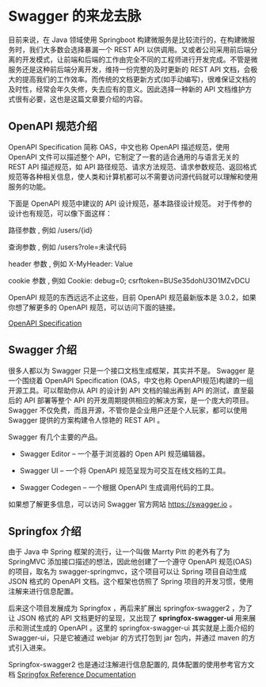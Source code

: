 # Swagger 的来龙去脉

目前来说，在 Java 领域使用 Springboot 构建微服务是比较流行的，在构建微服务时，我们大多数会选择暴漏一个 REST API 以供调用。又或者公司采用前后端分离的开发模式，让前端和后端的工作由完全不同的工程师进行开发完成。不管是微服务还是这种前后端分离开发，维持一份完整的及时更新的 REST API 文档，会极大的提高我们的工作效率。而传统的文档更新方式(如手动编写)，很难保证文档的及时性，经常会年久失修，失去应有的意义。因此选择一种新的 API 文档维护方式很有必要，这也是这篇文章要介绍的内容。

## OpenAPI 规范介绍

OpenAPI Specification 简称 OAS，中文也称 OpenAPI 描述规范，使用 OpenAPI 文件可以描述整个 API，它制定了一套的适合通用的与语言无关的 REST API 描述规范，如 API 路径规范、请求方法规范、请求参数规范、返回格式规范等各种相关信息，使人类和计算机都可以不需要访问源代码就可以理解和使用服务的功能。

下面是 OpenAPI 规范中建议的 API 设计规范，基本路径设计规范。
对于传参的设计也有规范，可以像下面这样：

路径参数 , 例如 /users/{id}

查询参数 , 例如 /users?role=未读代码

header 参数 , 例如 X-MyHeader: Value

cookie 参数 , 例如 Cookie: debug=0; csrftoken=BUSe35dohU3O1MZvDCU

OpenAPI 规范的东西远远不止这些，目前 OpenAPI 规范最新版本是 3.0.2，如果你想了解更多的 OpenAPI 规范，可以访问下面的链接。

[OpenAPI Specification](https://github.com/OAI/OpenAPI-Specification/blob/master/versions/3.0.2.md)

## Swagger 介绍

很多人都以为 Swagger 只是一个接口文档生成框架，其实并不是。 Swagger 是一个围绕着 OpenAPI Specification (OAS，中文也称 OpenAPI规范)构建的一组开源工具。可以帮助你从 API 的设计到 API 文档的输出再到 API 的测试，直至最后的 API 部署等整个 API 的开发周期提供相应的解决方案，是一个庞大的项目。 Swagger 不仅免费，而且开源，不管你是企业用户还是个人玩家，都可以使用 Swagger 提供的方案构建令人惊艳的 REST API 。

Swagger 有几个主要的产品。

- Swagger Editor – 一个基于浏览器的 Open API 规范编辑器。

- Swagger UI – 一个将 OpenAPI 规范呈现为可交互在线文档的工具。

- Swagger Codegen – 一个根据 OpenAPI 生成调用代码的工具。

如果想了解更多信息，可以访问 Swagger 官方网站 https://swagger.io 。

## Springfox 介绍

由于 Java 中 Spring 框架的流行，让一个叫做 Marrty Pitt 的老外有了为 SpringMVC 添加接口描述的想法，因此他创建了一个遵守 OpenAPI 规范(OAS)的项目，取名为 swagger-springmvc，这个项目可以让 Spring 项目自动生成 JSON 格式的 OpenAPI 文档。这个框架也仿照了 Spring 项目的开发习惯，使用注解来进行信息配置。

后来这个项目发展成为 Springfox ，再后来扩展出 springfox-swagger2 ，为了让 JSON 格式的 API 文档更好的呈现，又出现了 **springfox-swagger-ui** 用来展示和测试生成的 OpenAPI 。这里的 springfox-swagger-ui 其实就是上面介绍的 Swagger-ui，只是它被通过 webjar 的方式打包到 jar 包内，并通过 maven 的方式引入进来。

Springfox-swagger2 也是通过注解进行信息配置的, 具体配置的使用参考官方文档 [Springfox Reference Documentation](http://springfox.github.io/springfox/docs/current/)

